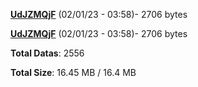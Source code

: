 [**UdJZMQjF**](/data/UdJZMQjF.txt) (02/01/23 - 03:58)- 2706 bytes

[**UdJZMQjF**](/data/UdJZMQjF.txt) (02/01/23 - 03:58)- 2706 bytes

**Total Datas**: 2556

**Total Size**: 16.45 MB / 16.4 MB